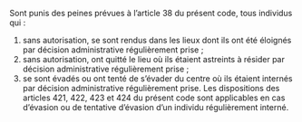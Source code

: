 Sont punis des peines prévues à l’article 38 du présent code, tous individus qui :
1. sans autorisation, se sont rendus dans les lieux dont ils ont été éloignés par décision administrative régulièrement prise ;
2. sans autorisation, ont quitté le lieu où ils étaient astreints à résider par décision administrative régulièrement prise ;
3. se sont évadés ou ont tenté de s’évader du centre où ils étaient internés par décision administrative régulièrement prise.
Les dispositions des articles 421, 422, 423 et 424 du présent code sont applicables en cas d’évasion ou de tentative d’évasion d’un individu régulièrement interné.